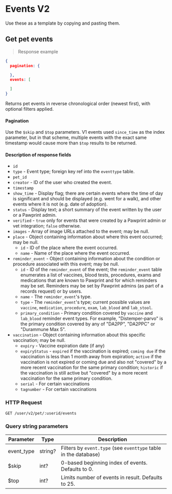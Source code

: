 # Events V2
Use these as a template by copying and pasting them.

## Get pet events

> Response example

```json
{
  pagination: {

  },
  events: [

  ]
}
```

Returns pet events in reverse chronological order (newest first), with optional filters applied.

#### Pagination
Use the `$skip` and `$top` parameters. V1 events used `since_time` as the index parameter,
but in that scheme, multiple events with the exact same timestamp would cause more than `$top` results to be returned.

#### Description of response fields

- `id`
- `type` - Event type; foreign key ref into the `eventtype` table.
- `pet_id`
- `creator` - ID of the user who created the event.
- `timestamp`
- `show_time` - Display flag; there are certain events where the time of day is significant and should be displayed (e.g. went for a walk), and other events where it is not (e.g. date of adoption).
- `status` - Display text; a short summary of the event written by the user or a Pawprint admin.
- `verified` - `true` only for events that were created by a Pawprint admin or vet integration; `false` otherwise.
- `images` - Array of image URLs attached to the event; may be null.
- `place` - Object containing information about where this event occurred; may be null.
  - `id` - ID of the place where the event occurred.
  - `name` - Name of the place where the event occurred.
- `reminder_event` - Object containing information about the condition or procedure associated with this event; may be null.
  - `id` - ID of the `reminder_event` of the event; the `reminder_event` table enumerates a list of vaccines, blood tests, procedures, exams and medications that are known to Pawprint and for which reminders may be set. Reminders may be set by Pawprint admins (as part of a records request) or by users.
  - `name` - The `reminder_event`'s type.
  - `type` - The `reminder_event`'s type; current possible values are `vaccine`, `medication`, `procedure`, `exam`, `lab_blood` and `lab_stool`.
  - `primary_condition` - Primary condition covered by `vaccine` and `lab_blood` reminder event types. For example, "Distemper-parvo" is the primary condition covered by any of "DA2PP", "DA2PPC" or "Durammune Max 5".
- `vaccination` - Object containing information about this specific vaccination; may be null.
  - `expiry` - Vaccine expiration date (if any)
  - `expiryStatus` - `expired` if the vaccination is expired; `coming due` if the vaccination is less than 1 month away from expiration; `active` if the vaccination is not expired or coming due and also not "covered" by a more recent vaccination for the same primary condition; `historic` if the vaccination is still active but "covered" by a more recent vaccination for the same primary condition.
  - `serial` - For certain vaccinations
  - `tagnumber` - For certain vaccinations

### HTTP Request
`GET /user/v2/pet/:userid/events`

### Query string parameters
Parameter | Type | Description
--------- | ---- | -----------
event_type | string? | Filters by `event.type` (see `eventtype` table in the database)
$skip | int? | 0-based beginning index of events. Defaults to 0.
$top | int? | Limits number of events in result. Defaults to 25.
